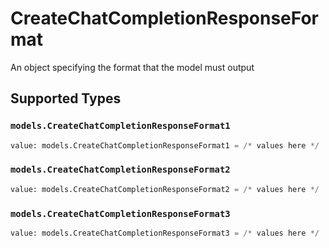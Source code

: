 # CreateChatCompletionResponseFormat

An object specifying the format that the model must output


## Supported Types

### `models.CreateChatCompletionResponseFormat1`

```python
value: models.CreateChatCompletionResponseFormat1 = /* values here */
```

### `models.CreateChatCompletionResponseFormat2`

```python
value: models.CreateChatCompletionResponseFormat2 = /* values here */
```

### `models.CreateChatCompletionResponseFormat3`

```python
value: models.CreateChatCompletionResponseFormat3 = /* values here */
```

